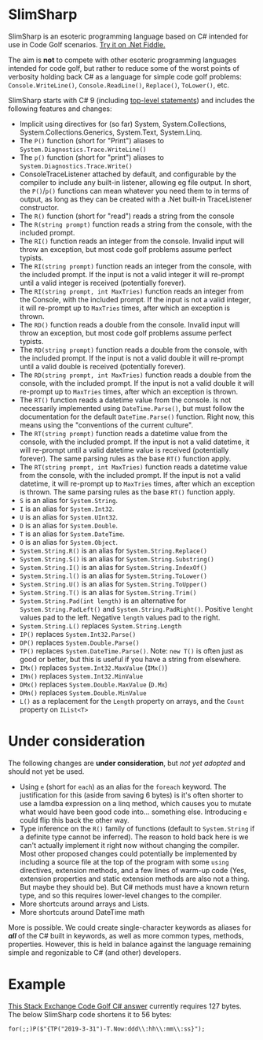 # SlimSharp

SlimSharp is an esoteric programming language based on C# intended for use in Code Golf scenarios. [Try it on .Net Fiddle.](https://dotnetfiddle.net/DkPEcu)

The aim is **not** to compete with other esoteric programming languages intended for code golf, but rather to reduce some of the worst points of verbosity holding back C# as a language for simple code golf problems: `Console.WriteLine()`, `Console.ReadLine()`, `Replace()`, `ToLower()`, etc.

SlimSharp starts with C# 9 (including [top-level statements](https://docs.microsoft.com/en-us/dotnet/csharp/tutorials/exploration/top-level-statements)) and includes the following features and changes:

* Implicit using directives for (so far) System, System.Collections, System.Collections.Generics, System.Text, System.Linq.
* The `P()` function (short for "Print") aliases to `System.Diagnostics.Trace.WriteLine()`
* The `p()` function (short for "print") aliases to `System.Diagnostics.Trace.Write()`
* ConsoleTraceListener attached by default, and configurable by the compiler to include any built-in listener, allowing eg file output. 
  In short, the `P()`/`p()` functions can mean whatever you need them to in terms of output, as long as they can be created with a .Net built-in TraceListener constructor. 
* The `R()` function (short for "read") reads a string from the console
* The `R(string prompt)` function reads a string from the console, with the included prompt.
* The `RI()` function reads an integer from the console. Invalid input will throw an exception, but most code golf problems assume perfect typists.
* The `RI(string prompt)` function reads an integer from the console, with the included prompt. If the input is not a valid integer it will re-prompt until a valid integer is received (potentially forever).
* The `RI(string prompt, int MaxTries)` function reads an integer from the Console, with the included prompt. If the input is not a valid integer, it will re-prompt up to `MaxTries` times, after which an exception is thrown.
* The `RD()` function reads a double from the console. Invalid input will throw an exception, but most code golf problems assume perfect typists.
* The `RD(string prompt)` function reads a double from the console, with the included prompt. If the input is not a valid double it will re-prompt until a valid double is received (potentially forever).
* The `RD(string prompt, int MaxTries)` function reads a double from the console, with the included prompt. If the input is not a valid double it will re-prompt up to `MaxTries` times, after which an exception is thrown.
* The `RT()` function reads a datetime value from the console. Is not necessarily implemented using `DateTime.Parse()`, but must follow the documentation for the default `DateTime.Parse()` function. Right now, this means using the "conventions of the current culture".
* The `RT(string prompt)` function reads a datetime value from the console, with the included prompt. If the input is not a valid datetime, it will re-prompt until a valid datetime value is received (potentially forever). The same parsing rules as the base `RT()` function apply.
* The `RT(string prompt, int MaxTries)` function reads a datetime value from the console, with the included prompt. If the input is not a valid datetime, it will re-prompt up to `MaxTries` times, after which an exception is thrown. The same parsing rules as the base `RT()` function apply.
* `S` is an alias for `System.String`.
* `I` is an alias for `System.Int32`.
* `U` is an alias for `System.UInt32`.
* `D` is an alias for `System.Double`.
* `T` is an alias for `System.DateTime`.
* `O` is an alias for `System.Object`.
* `System.String.R()` is an alias for `System.String.Replace()`
* `System.String.S()` is an alias for `System.String.Substring()`
* `System.String.I()` is an alias for `System.String.IndexOf()`
* `System.String.l()` is an alias for `System.String.ToLower()`
* `System.String.U()` is an alias for `System.String.ToUpper()`
* `System.String.T()` is an alias for `System.String.Trim()`
* `System.String.Pad(int length)` is an alternative for `System.String.PadLeft()` and `System.String.PadRight()`. Positive `lenght` values pad to the left. Negative `length` values pad to the right.
* `System.String.L()` replaces `System.String.Length`
* `IP()` replaces `System.Int32.Parse()`
* `DP()` replaces `System.Double.Parse()`
* `TP()` replaces `System.DateTime.Parse()`. Note: `new T()` is often just as good or better, but this is useful if you have a string from elsewhere.
* `IMx()` replaces `System.Int32.MaxValue` (`IMx()`)
* `IMn()` replaces `System.Int32.MinValue`
* `DMx()` replaces `System.Double.MaxValue` (`D.Mx`)
* `DMn()` replaces `System.Double.MinValue`
* `L()` as a replacement for the `Length` property on arrays, and the `Count` property on `IList<T>`

# Under consideration

The following changes are **under consideration**, but _not yet adopted_ and should not yet be used.

* Using `e` (short for `each`) as an alias for the `foreach` keyword. The justification for this (aside from saving 6 bytes) is it's often shorter to use a lamdba expression on a linq method, which causes you to mutate what would have been good code into... something else. Introducing `e` could flip this back the other way.
* Type inference on the `R()` family of functions (default to `System.String` if a definite type cannot be inferred). The reason to hold back here is we can't actually implement it right now without changing the compiler. Most other proposed changes could potentially be implemented by including a source file at the top of the program with some `using` directives, extension methods, and a few lines of warm-up code (Yes, extension properties and static extension methods are also not a thing. But maybe they should be). But C# methods must have a known return type, and so this requires lower-level changes to the compiler.
* More shortcuts around arrays and Lists.
* More shortcuts around DateTime math

More is possible. We could create single-character keywords as aliases for _**all**_ of the C# built in keywords, as well as more common types, methods, properties. However, this is held in balance against the language remaining simple and regonizable to C# (and other) developers.

# Example

[This Stack Exchange Code Golf C# answer](https://codegolf.stackexchange.com/a/115112/58322) currently requires 127 bytes. The below SlimSharp code shortens it to 56 bytes:

```
for(;;)P($"{TP("2019-3-31")-T.Now:ddd\\:hh\\:mm\\:ss}");
```

